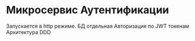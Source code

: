 # Микросервис Аутентификации

Запускается в http режиме.
БД отдельная
Авторизация по JWT токенам
Архитектура DDD
